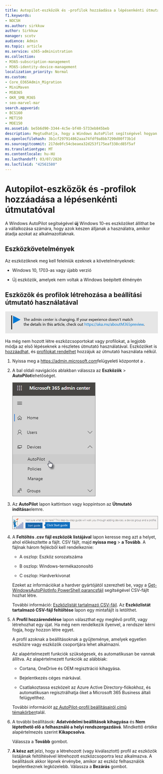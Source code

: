 ```yaml
---
title: Autopilot-eszközök és -profilok hozzáadása a lépésenkénti útmutatóval
f1.keywords:
- NOCSH
ms.author: sirkkuw
author: Sirkkuw
manager: scotv
audience: Admin
ms.topic: article
ms.service: o365-administration
ms.collection:
- M365-subscription-management
- M365-identity-device-management
localization_priority: Normal
ms.custom:
- Core_O365Admin_Migration
- MiniMaven
- MSB365
- OKR_SMB_M365
- seo-marvel-mar
search.appverid:
- BCS160
- MET150
- MOE150
ms.assetid: be5b6d90-3344-4c5e-bf40-5733eb845beb
description: Megtudhatja, hogy a Windows AutoPilot segítségével hogyan állíthatja be az új Windows 10-es eszközöket a vállalkozása számára, hogy készen álljanak az alkalmazottak használatára.
ms.openlocfilehash: 3b1cf297914862aaa74fdf9a8bb7290d00f73b1d
ms.sourcegitcommit: 217de0fc54cbeaea32d253f175eaf338cd85f5af
ms.translationtype: MT
ms.contentlocale: hu-HU
ms.lasthandoff: 03/07/2020
ms.locfileid: "42561580"
---
```

# <a name="use-the-step-by-step-guide-to-add-autopilot-devices-and-profile"></a>Autopilot-eszközök és -profilok hozzáadása a lépésenkénti útmutatóval

A Windows AutoPilot segítségével **új** Windows 10-es eszközöket állíthat be a vállalkozása számára, hogy azok készen álljanak a használatra, amikor átadja azokat az alkalmazottaknak.
  
## <a name="device-requirements"></a>Eszközkövetelmények

Az eszközöknek meg kell felelniük ezeknek a követelményeknek:
  
- Windows 10, 1703-as vagy újabb verzió
    
- Új eszközök, amelyek nem voltak a Windows beépített élményén
    
## <a name="use-the-setup-guide-to-create-devices-and-profiles"></a>Eszközök és profilok létrehozása a beállítási útmutató használatával

[![A megjelenő címke figyelmeztet a felügyeleti központ változásaira, további részleteket itt talál: aka.ms/aboutM365preview.](../media/m365admincenterchanging.png)](https://docs.microsoft.com/office365/admin/microsoft-365-admin-center-preview)

Ha még nem hozott létre eszközcsoportokat vagy profilokat, a legjobb módja az első lépéseknek a részletes útmutató használatával. Eszközöket is [hozzáadhat,](create-and-edit-autopilot-devices.md) és [profilokat rendelhet](create-and-edit-autopilot-profiles.md) hozzájuk az útmutató használata nélkül. 
  
1. Nyissa meg a <a href="https://go.microsoft.com/fwlink/p/?linkid=837890" target="_blank">https://admin.microsoft.com</a>felügyeleti központot a .

2. A bal oldali navigációs ablakban válassza az **Eszközök** \> **AutoPilot**lehetőséget.

    ![A felügyeleti központban válassza az eszközök, majd az AutoPilot lehetőséget.](../media/AutoPilot.png)
  
2. Az **AutoPilot** lapon kattintson vagy koppintson az **Útmutató indítása**elemre.
    
    ![Click Start guide for step-by-step instructions for Autopilot.](../media/31662655-d1e6-437d-87ea-c0dec5da56f7.png)
  
3. A **Feltöltés .csv fájl eszközök listájával** lapon keresse meg azt a helyet, ahol előkészítette a fájlt. CSV fájlt, majd **nyissa meg** \> **a Tovább**. A fájlnak három fejlécből kell rendelkeznie:
    
    - A oszlop: Eszköz sorozatszáma
    
    - B oszlop: Windows-termékazonosító
    
    - C oszlop: Hardverkivonat
    
    Ezeket az információkat a hardver gyártójától szerezheti be, vagy a [Get-WindowsAutoPilotInfo PowerShell parancsfájl](https://www.powershellgallery.com/packages/Get-WindowsAutoPilotInfo) segítségével CSV-fájlt hozhat létre. 
    
    További információ: [Eszközlistát tartalmazó CSV-fájl](https://support.office.com/article/932e3676-2491-49f0-9177-d893d2f5276e). Az **Eszközlistát tartalmazó CSV-fájl feltöltése** lapon egy mintafájlt is letölthet. 
    
4. A **Profil hozzárendelése** lapon választhat egy meglévő profilt, vagy létrehozhat egy újat. Ha még nem rendelkezik ilyenvel, a rendszer kérni fogja, hogy hozzon létre egyet. 
    
    A profil azoknak a beállításoknak a gyűjteménye, amelyek egyetlen eszközre vagy eszközök csoportjára lehet alkalmazni.
    
    Az alapértelmezett funkciók szükségesek, és automatikusan be vannak állítva. Az alapértelmezett funkciók az alábbiak:
    
    - Cortana, OneDrive és OEM regisztráció kihagyása.
    
    - Bejelentkezés céges márkával.
    
    - Csatlakoztassa eszközeit az Azure Active Directory-fiókokhoz, és automatikusan regisztrálhatja őket a Microsoft 365 Business általi felügyelthez.
    
    További információt [az AutoPilot-profil beállításairól című témakörben](autopilot-profile-settings.md)talál. 
    
5. A további beállítások: **Adatvédelmi beállítások kihagyása** és **Nem léptethető elő a felhasználó a helyi rendszergazdává**. Mindkettő értéke alapértelmezés szerint **Kikapcsolva**. 
    
    Válassza a **Tovább** gombot.
    
6. **A kész azt** jelzi, hogy a létrehozott (vagy kiválasztott) profil az eszközök listájának feltöltésével létrehozott eszközcsoportra lesz alkalmazva. A beállítások akkor lépnek érvénybe, amikor az eszköz felhasználók bejelentkeznek legközelebb. Válassza a **Bezárás** gombot.
    
